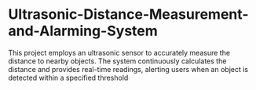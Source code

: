 # Ultrasonic-Distance-Measurement-and-Alarming-System
This project employs an ultrasonic sensor to accurately measure the distance to nearby objects. The system continuously calculates the distance and provides real-time readings, alerting users when an object is detected within a specified threshold
